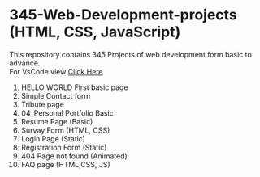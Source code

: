 # 345-Web-Development-projects (HTML, CSS, JavaScript)
This repository contains 345 Projects of web development form basic to advance. <br>
For VsCode view <a href="https://github1s.com/mdfaisalkhan/345-Web-Development-projects">Click Here</a>
1. HELLO WORLD First basic page
2. Simple Contact form
3. Tribute page 
4. 04_Personal Portfolio Basic
5. Resume Page (Basic)
6. Survay Form (HTML, CSS)
7. Login Page (Static)
8. Registration Form (Static)
9. 404 Page not found (Animated)
10. FAQ page (HTML,CSS, JS)
